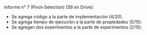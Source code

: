 Informe n° 7 (Pivot-Selection) (S6 en Drive): 
- Se agrega código a la parte de implementación (4/20).
- Se agrega tiempo de ejecución a la parte de propiedades (5/15).
- Se agregan dos experimentos a la parte de experimentos (2/15).
